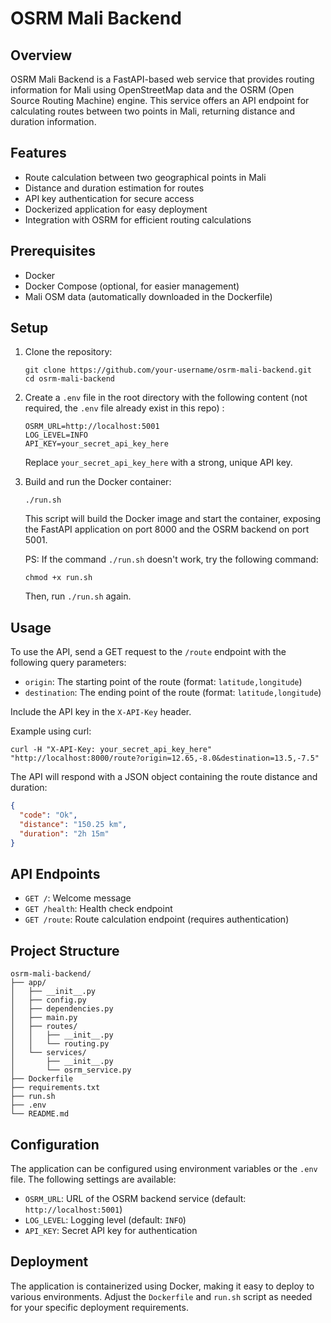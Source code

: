 # OSRM Mali Backend

## Overview

OSRM Mali Backend is a FastAPI-based web service that provides routing information for Mali using OpenStreetMap data and the OSRM (Open Source Routing Machine) engine. This service offers an API endpoint for calculating routes between two points in Mali, returning distance and duration information.

## Features

- Route calculation between two geographical points in Mali
- Distance and duration estimation for routes
- API key authentication for secure access
- Dockerized application for easy deployment
- Integration with OSRM for efficient routing calculations

## Prerequisites

- Docker
- Docker Compose (optional, for easier management)
- Mali OSM data (automatically downloaded in the Dockerfile)

## Setup

1. Clone the repository:
   ```
   git clone https://github.com/your-username/osrm-mali-backend.git
   cd osrm-mali-backend
   ```

2. Create a `.env` file in the root directory with the following content (not required, the `.env` file already exist in this repo) :
   ```
   OSRM_URL=http://localhost:5001
   LOG_LEVEL=INFO
   API_KEY=your_secret_api_key_here
   ```
   Replace `your_secret_api_key_here` with a strong, unique API key.

3. Build and run the Docker container:
   ```
   ./run.sh
   ```
   This script will build the Docker image and start the container, exposing the FastAPI application on port 8000 and the OSRM backend on port 5001.

   PS: If the command `./run.sh` doesn't work, try the following command:
   ```
   chmod +x run.sh
   ```
   Then, run `./run.sh` again.

## Usage

To use the API, send a GET request to the `/route` endpoint with the following query parameters:

- `origin`: The starting point of the route (format: `latitude,longitude`)
- `destination`: The ending point of the route (format: `latitude,longitude`)

Include the API key in the `X-API-Key` header.

Example using curl:

```
curl -H "X-API-Key: your_secret_api_key_here" "http://localhost:8000/route?origin=12.65,-8.0&destination=13.5,-7.5"
```

The API will respond with a JSON object containing the route distance and duration:

```json
{
  "code": "Ok",
  "distance": "150.25 km",
  "duration": "2h 15m"
}
```

## API Endpoints

- `GET /`: Welcome message
- `GET /health`: Health check endpoint
- `GET /route`: Route calculation endpoint (requires authentication)

## Project Structure

```
osrm-mali-backend/
├── app/
│   ├── __init__.py
│   ├── config.py
│   ├── dependencies.py
│   ├── main.py
│   ├── routes/
│   │   ├── __init__.py
│   │   └── routing.py
│   └── services/
│       ├── __init__.py
│       └── osrm_service.py
├── Dockerfile
├── requirements.txt
├── run.sh
├── .env
└── README.md
```

## Configuration

The application can be configured using environment variables or the `.env` file. The following settings are available:

- `OSRM_URL`: URL of the OSRM backend service (default: `http://localhost:5001`)
- `LOG_LEVEL`: Logging level (default: `INFO`)
- `API_KEY`: Secret API key for authentication

## Deployment

The application is containerized using Docker, making it easy to deploy to various environments. Adjust the `Dockerfile` and `run.sh` script as needed for your specific deployment requirements.
